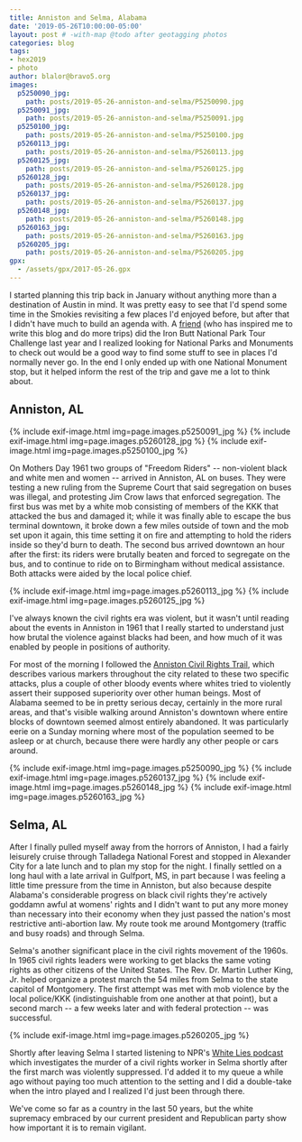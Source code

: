 ```yaml
---
title: Anniston and Selma, Alabama
date: '2019-05-26T10:00:00-05:00'
layout: post # -with-map @todo after geotagging photos
categories: blog
tags:
- hex2019
- photo
author: blalor@bravo5.org
images:
  p5250090_jpg:
    path: posts/2019-05-26-anniston-and-selma/P5250090.jpg
  p5250091_jpg:
    path: posts/2019-05-26-anniston-and-selma/P5250091.jpg
  p5250100_jpg:
    path: posts/2019-05-26-anniston-and-selma/P5250100.jpg
  p5260113_jpg:
    path: posts/2019-05-26-anniston-and-selma/P5260113.jpg
  p5260125_jpg:
    path: posts/2019-05-26-anniston-and-selma/P5260125.jpg
  p5260128_jpg:
    path: posts/2019-05-26-anniston-and-selma/P5260128.jpg
  p5260137_jpg:
    path: posts/2019-05-26-anniston-and-selma/P5260137.jpg
  p5260148_jpg:
    path: posts/2019-05-26-anniston-and-selma/P5260148.jpg
  p5260163_jpg:
    path: posts/2019-05-26-anniston-and-selma/P5260163.jpg
  p5260205_jpg:
    path: posts/2019-05-26-anniston-and-selma/P5260205.jpg
gpx:
  - /assets/gpx/2017-05-26.gpx
---
```


I started planning this trip back in January without anything more than a destination of Austin in mind.  It was pretty easy to see that I'd spend some time in the Smokies revisiting a few places I'd enjoyed before, but after that I didn't have much to build an agenda with.  A [friend](http://motozor.com/) (who has inspired me to write this blog and do more trips) did the Iron Butt National Park Tour Challenge last year and I realized looking for National Parks and Monuments to check out would be a good way to find some stuff to see in places I'd normally never go.  In the end I only ended up with one National Monument stop, but it helped inform the rest of the trip and gave me a lot to think about.<!--more-->

## Anniston, AL

{% include exif-image.html img=page.images.p5250091_jpg %}
{% include exif-image.html img=page.images.p5260128_jpg %}
{% include exif-image.html img=page.images.p5250100_jpg %}

On Mothers Day 1961 two groups of "Freedom Riders" -- non-violent black and white men and women -- arrived in Anniston, AL on buses.  They were testing a new ruling from the Supreme Court that said segregation on buses was illegal, and protesting Jim Crow laws that enforced segregation.  The first bus was met by a white mob consisting of members of the KKK that attacked the bus and damaged it; while it was finally able to escape the bus terminal downtown, it broke down a few miles outside of town and the mob set upon it again, this time setting it on fire and attempting to hold the riders inside so they'd burn to death.  The second bus arrived downtown an hour after the first: its riders were brutally beaten and forced to segregate on the bus, and to continue to ride on to Birmingham without medical assistance.  Both attacks were aided by the local police chief.

{% include exif-image.html img=page.images.p5260113_jpg %}
{% include exif-image.html img=page.images.p5260125_jpg %}

I've always known the civil rights era was violent, but it wasn't until reading about the events in Anniston in 1961 that I really started to understand just how brutal the violence against blacks had been, and how much of it was enabled by people in positions of authority.

For most of the morning I followed the [Anniston Civil Rights Trail](http://www.annistoncivilrightstrail.org/phone/about.html), which describes various markers throughout the city related to these two specific attacks, plus a couple of other bloody events where whites tried to violently assert their supposed superiority over other human beings.  Most of Alabama seemed to be in pretty serious decay, certainly in the more rural areas, and that's visible walking around Anniston's downtown where entire blocks of downtown seemed almost entirely abandoned.  It was particularly eerie on a Sunday morning where most of the population seemed to be asleep or at church, because there were hardly any other people or cars around.

{% include exif-image.html img=page.images.p5250090_jpg %}
{% include exif-image.html img=page.images.p5260137_jpg %}
{% include exif-image.html img=page.images.p5260148_jpg %}
{% include exif-image.html img=page.images.p5260163_jpg %}

## Selma, AL

After I finally pulled myself away from the horrors of Anniston, I had a fairly leisurely cruise through Talladega National Forest and stopped in Alexander City for a late lunch and to plan my stop for the night.  I finally settled on a long haul with a late arrival in Gulfport, MS, in part because I was feeling a little time pressure from the time in Anniston, but also because despite Alabama's considerable progress on black civil rights they're actively goddamn awful at womens' rights and I didn't want to put any more money than necessary into their economy when they just passed the nation's most restrictive anti-abortion law.  My route took me around Montgomery (traffic and busy roads) and through Selma.

Selma's another significant place in the civil rights movement of the 1960s.  In 1965 civil rights leaders were working to get blacks the same voting rights as other citizens of the United States.  The Rev. Dr. Martin Luther King, Jr. helped organize a protest march the 54 miles from Selma to the state capitol of Montgomery.  The first attempt was met with mob violence by the local police/KKK (indistinguishable from one another at that point), but a second march -- a few weeks later and with federal protection -- was successful.  

{% include exif-image.html img=page.images.p5260205_jpg %}

Shortly after leaving Selma I started listening to NPR's [White Lies podcast](https://www.npr.org/podcasts/510343/white-lies) which investigates the murder of a civil rights worker in Selma shortly after the first march was violently suppressed.  I'd added it to my queue a while ago without paying too much attention to the setting and I did a double-take when the intro played and I realized I'd just been through there.

We've come so far as a country in the last 50 years, but the white supremacy embraced by our current president and Republican party show how important it is to remain vigilant.
